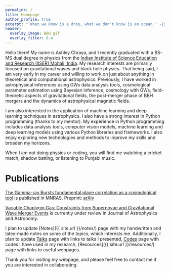 ```yaml
---
permalink: /
title: Homepage
author_profile: true
excerpt: "'What we know is a drop, what we don't know is an ocean.' -Isaac Newton"
header:
  overlay_image: BBH.gif
  overlay_filter: 0.4
---
```

Hello there! My name is Ashley Chraya, and I recently graduated with a BS-MS dual degree in physics from the [Indian Institute of Science Education and Research (IISER) Mohali, India](https://www.iisermohali.ac.in/). My research interests are primarily focused on gravitational waves and black hole physics. That being said, I am very early in my career and willing to work on just about anything in theoretical and computational astrophysics. Previously, I have worked in astrophysical inferences using GWs data analysis tools, cosmological parameter estimation using Bayesian inference, cosmology with GWs, field-theoretic aspects of gravitational fields, the post-merger phase of BBH mergers and the dynamics of astrophysical magnetic fields. 

I am also interested in the application of machine learning and deep learning techniques in astrophysics. I also have a strong interest in Python programming (thanks to my mentor). My experience in Python programming includes data analysis tools, computer vision models, machine learning and deep learning models using various Python libraries and frameworks. I also enjoy exploring new technologies and methods to improve my skills and broaden my horizons.

When I am not doing physics or coding, you will find me watching a cricket match, shadow batting, or listening to Punjabi music.


Publications
======

[The Gamma-ray Bursts fundamental plane correlation as a cosmological tool](https://academic.oup.com/mnras/article-abstract/518/2/2201/6750240?login=false) is published in MNRAS. Preprint: [arXiv](https://arxiv.org/abs/2209.08675)

[Variable Chaplygin Gas: Constraints from Supernovae and Gravitational Wave Merger Events](https://arxiv.org/abs/2206.14192) is currently under review in Journal of Astrophysics and Astronomy. 





I plan to update [Notes]({{ site.url }}/notes/) page with my handwritten and latex-made notes on some of the topics, which interests me. Additionally, I plan to update [Talks]({{site.url}}/talks) page with links to talks I presented, [Codes]({{site.url}}/codes) page with codes I have used in my research, [Resources]({{ site.url }}/resources/) page with links to useful webpages.

Thank you for visiting my webpage, and please feel free to contact me if you are interested in collaborating.